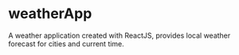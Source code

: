 # weatherApp
A weather application created with ReactJS, provides local weather forecast for cities and current time.
